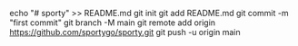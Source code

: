 echo "# sporty" >> README.md
git init
git add README.md
git commit -m "first commit"
git branch -M main
git remote add origin https://github.com/sportygo/sporty.git
git push -u origin main
